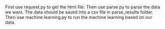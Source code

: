 First use request.py to get the html file. Then use parse.py to parse the data we want. The data should be saved into a csv file in parse_results folder. Then use machine.learning.py to run the machine learning based on our data. 
